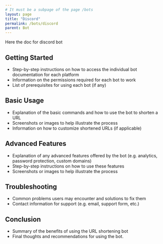 ```yaml
---
# It must be a subpage of the page /bots
layout: page
title: "Discord"
permalink: /bots/discord
parent: Bot
---
```


Here the doc for discord bot

## Getting Started
- Step-by-step instructions on how to access the individual bot documentation for each platform
- Information on the permissions required for each bot to work
- List of prerequisites for using each bot (if any)

## Basic Usage
- Explanation of the basic commands and how to use the bot to shorten a URL
- Screenshots or images to help illustrate the process
- Information on how to customize shortened URLs (if applicable)

## Advanced Features
- Explanation of any advanced features offered by the bot (e.g. analytics, password protection, custom domains)
- Step-by-step instructions on how to use these features
- Screenshots or images to help illustrate the process

## Troubleshooting
- Common problems users may encounter and solutions to fix them
- Contact information for support (e.g. email, support form, etc.)

## Conclusion
- Summary of the benefits of using the URL shortening bot
- Final thoughts and recommendations for using the bot.